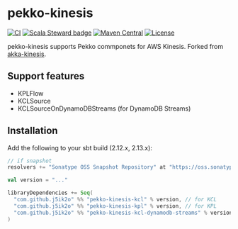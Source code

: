 # pekko-kinesis

[![CI](https://github.com/j5ik2o/pekko-kinesis/workflows/CI/badge.svg)](https://github.com/j5ik2o/pekko-kinesis/actions?query=workflow%3ACI)
[![Scala Steward badge](https://img.shields.io/badge/Scala_Steward-helping-blue.svg?style=flat&logo=data:image/png;base64,iVBORw0KGgoAAAANSUhEUgAAAA4AAAAQCAMAAAARSr4IAAAAVFBMVEUAAACHjojlOy5NWlrKzcYRKjGFjIbp293YycuLa3pYY2LSqql4f3pCUFTgSjNodYRmcXUsPD/NTTbjRS+2jomhgnzNc223cGvZS0HaSD0XLjbaSjElhIr+AAAAAXRSTlMAQObYZgAAAHlJREFUCNdNyosOwyAIhWHAQS1Vt7a77/3fcxxdmv0xwmckutAR1nkm4ggbyEcg/wWmlGLDAA3oL50xi6fk5ffZ3E2E3QfZDCcCN2YtbEWZt+Drc6u6rlqv7Uk0LdKqqr5rk2UCRXOk0vmQKGfc94nOJyQjouF9H/wCc9gECEYfONoAAAAASUVORK5CYII=)](https://scala-steward.org)
[![Maven Central](https://maven-badges.herokuapp.com/maven-central/com.github.j5ik2o/pekko-kinesis-kcl_2.13/badge.svg)](https://maven-badges.herokuapp.com/maven-central/com.github.j5ik2o/pekko-kinesis-kcl_2.13)
[![License](https://img.shields.io/badge/License-MIT-blue.svg)](https://opensource.org/licenses/MIT)

pekko-kinesis supports Pekko commponets for AWS Kinesis.
Forked from [akka-kinesis](https://github.com/j5ik2o/akka-kinesis).

## Support features

- KPLFlow
- KCLSource
- KCLSourceOnDynamoDBStreams (for DynamoDB Streams)

## Installation

Add the following to your sbt build (2.12.x, 2.13.x):

```scala
// if snapshot
resolvers += "Sonatype OSS Snapshot Repository" at "https://oss.sonatype.org/content/repositories/snapshots/"

val version = "..."

libraryDependencies += Seq(
  "com.github.j5ik2o" %% "pekko-kinesis-kcl" % version, // for KCL
  "com.github.j5ik2o" %% "pekko-kinesis-kpl" % version, // for KPL
  "com.github.j5ik2o" %% "pekko-kinesis-kcl-dynamodb-streams" % version // for KCL with DynamoDB Streams
)
```

